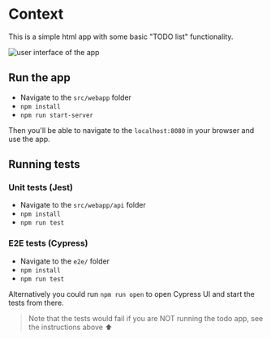 # Context
This is a simple html app with some basic "TODO list" functionality.

![user interface of the app](./readme/user-interface.png)

## Run the app
- Navigate to the `src/webapp` folder
- `npm install`
- `npm run start-server`

Then you'll be able to navigate to the `localhost:8080` in your browser and use the app.

## Running tests
### Unit tests (Jest)
- Navigate to the `src/webapp/api` folder
- `npm install`
- `npm run test`

### E2E tests (Cypress)
- Navigate to the `e2e/` folder
- `npm install`
- `npm run test`

Alternatively you could run `npm run open` to open Cypress UI and start the tests from there.
> Note that the tests would fail if you are NOT running the todo app, see the instructions above ⬆️ 